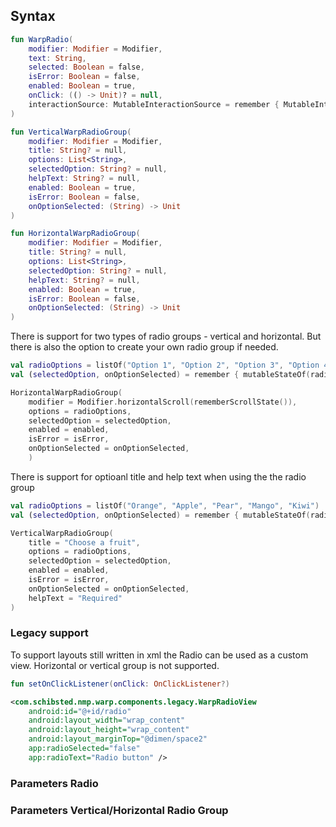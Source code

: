 
## Syntax

```kotlin example
fun WarpRadio(
    modifier: Modifier = Modifier,
    text: String,
    selected: Boolean = false,
    isError: Boolean = false,
    enabled: Boolean = true,
    onClick: (() -> Unit)? = null,
    interactionSource: MutableInteractionSource = remember { MutableInteractionSource() }
)

fun VerticalWarpRadioGroup(
    modifier: Modifier = Modifier,
    title: String? = null,
    options: List<String>,
    selectedOption: String? = null,
    helpText: String? = null,
    enabled: Boolean = true,
    isError: Boolean = false,
    onOptionSelected: (String) -> Unit
)

fun HorizontalWarpRadioGroup(
    modifier: Modifier = Modifier,
    title: String? = null,
    options: List<String>,
    selectedOption: String? = null,
    helpText: String? = null,
    enabled: Boolean = true,
    isError: Boolean = false,
    onOptionSelected: (String) -> Unit
)
```

There is support for two types of radio groups - vertical and horizontal. But there is also the option to create your own radio group if needed.

```kotlin example
val radioOptions = listOf("Option 1", "Option 2", "Option 3", "Option 4", "Option 5")
val (selectedOption, onOptionSelected) = remember { mutableStateOf(radioOptions[0]) }

HorizontalWarpRadioGroup(
    modifier = Modifier.horizontalScroll(rememberScrollState()),
    options = radioOptions,
    selectedOption = selectedOption,
    enabled = enabled,
    isError = isError,
    onOptionSelected = onOptionSelected,
    )
```
There is support for optioanl title and help text when using the the radio group

```kotlin example
val radioOptions = listOf("Orange", "Apple", "Pear", "Mango", "Kiwi")
val (selectedOption, onOptionSelected) = remember { mutableStateOf(radioOptions[0]) }

VerticalWarpRadioGroup(
    title = "Choose a fruit",
    options = radioOptions,
    selectedOption = selectedOption,
    enabled = enabled,
    isError = isError,
    onOptionSelected = onOptionSelected,
    helpText = "Required"
)
```


### Legacy support
To support layouts still written in xml the Radio can be used as a custom view. Horizontal or vertical group is not supported.

```kotlin example
fun setOnClickListener(onClick: OnClickListener?)
```

```xml example
<com.schibsted.nmp.warp.components.legacy.WarpRadioView
    android:id="@+id/radio"
    android:layout_width="wrap_content"
    android:layout_height="wrap_content"
    android:layout_marginTop="@dimen/space2"
    app:radioSelected="false"
    app:radioText="Radio button" />
```

### Parameters Radio 

<api-table type=android component="Radio" />

### Parameters Vertical/Horizontal Radio Group

<api-table type=android component="RadioGroup" />


